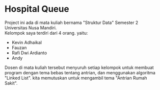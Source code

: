 # Hospital Queue

Project ini ada di mata kuliah bernama "Struktur Data" Semester 2 Universitas Nusa Mandiri.<br>
Kelompok saya terdiri dari 4 orang. yaitu:

- Kevin Adhaikal
- Fauzan
- Rafi Dwi Ardianto
- Andy

Dosen di mata kuliah tersebut menyuruh setiap kelompok untuk membuat program dengan tema bebas tentang antrian, dan menggunakan algoritma "Linked List". kita memutuskan untuk mengambil tema "Antrian Rumah Sakit".

